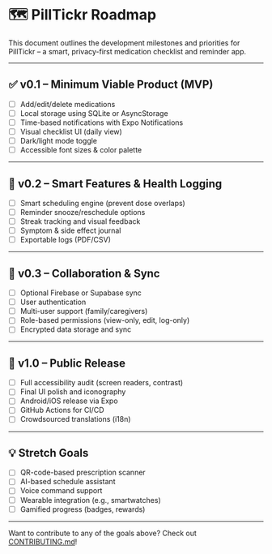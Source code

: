 # 🗺️ PillTickr Roadmap

This document outlines the development milestones and priorities for PillTickr – a smart, privacy-first medication checklist and reminder app.

---

## ✅ v0.1 – Minimum Viable Product (MVP)

- [ ] Add/edit/delete medications
- [ ] Local storage using SQLite or AsyncStorage
- [ ] Time-based notifications with Expo Notifications
- [ ] Visual checklist UI (daily view)
- [ ] Dark/light mode toggle
- [ ] Accessible font sizes & color palette

---

## 🔄 v0.2 – Smart Features & Health Logging

- [ ] Smart scheduling engine (prevent dose overlaps)
- [ ] Reminder snooze/reschedule options
- [ ] Streak tracking and visual feedback
- [ ] Symptom & side effect journal
- [ ] Exportable logs (PDF/CSV)

---

## 🤝 v0.3 – Collaboration & Sync

- [ ] Optional Firebase or Supabase sync
- [ ] User authentication
- [ ] Multi-user support (family/caregivers)
- [ ] Role-based permissions (view-only, edit, log-only)
- [ ] Encrypted data storage and sync

---

## 🚀 v1.0 – Public Release

- [ ] Full accessibility audit (screen readers, contrast)
- [ ] Final UI polish and iconography
- [ ] Android/iOS release via Expo
- [ ] GitHub Actions for CI/CD
- [ ] Crowdsourced translations (i18n)

---

## 💡 Stretch Goals

- [ ] QR-code-based prescription scanner
- [ ] AI-based schedule assistant
- [ ] Voice command support
- [ ] Wearable integration (e.g., smartwatches)
- [ ] Gamified progress (badges, rewards)

---

Want to contribute to any of the goals above? Check out [CONTRIBUTING.md](./CONTRIBUTING.md)!
